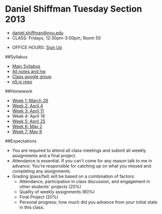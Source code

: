 Daniel Shiffman Tuesday Section 2013
====================================

* [daniel.shiffman@nyu.edu](mailto:daniel.shiffman@nyu.edu)
* CLASS: Fridays, 12:30pm-3:00pm, Room 50
- OFFICE HOURS: [Sign Up](https://itp.nyu.edu/inwiki/Signup/Shiffman)

##Syllabus

- [Main Syllabus](https://github.com/lmccart/itp-creative-js/blob/master/README.md) 
- [All notes and hw](https://github.com/lmccart/itp-creative-js/wiki)
- [Class google group](https://groups.google.com/a/nyu.edu/forum/?hl=en#!forum/itp-creative-js-group)
- [p5.js repo](https://github.com/lmccart/p5.js)

##Homework

* [Week 1: March 28](https://github.com/lmccart/itp-creative-js/wiki/Week-1-Homework-Dan)
* [Week 2: April 4](https://github.com/lmccart/itp-creative-js/wiki/Week-2-Homework-Dan)
* [Week 3: April 11](https://github.com/lmccart/itp-creative-js/wiki/Week-3-Homework-Dan)
* Week 4: April 18
* [Week 5: April 25](https://github.com/lmccart/itp-creative-js/wiki/Final-Project-Proposal-Dan)
* [Week 6: May 2](https://github.com/lmccart/itp-creative-js/wiki/Final-Project-Proposal-Dan)
* [Week 7: May 9](https://github.com/lmccart/itp-creative-js/wiki/Final-Project-Dan)


##Expectations 

* You are required to attend all class meetings and submit all weekly assignments and a final project.
* Attendance is essential. If you can't come for any reason talk to me in advance. You're responsible for catching up on what you missed and completing any assignments.
* Grading (pass/fail) will be based on a combination of factors:
    * Attendance, participation in class discussion, and engagement in other students' projects (20%)
    * Quality of weekly assignments (60%)
    * Final Project (20%)
    * Personal progress; how much did you advance from your initial state in this class.
